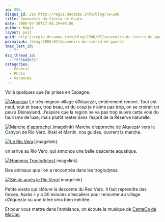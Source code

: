 ```yaml
---
id: 296
disqus_id: 296 http://regis.decamps.info/blog/?p=296
title: Souvenirs du Sierra de Guara
date: 2006-07-30T17:06:29+00:00
author: Régis
layout: post
guid: http://regis.decamps.info/blog/2006/07/souvenirs-du-sierra-de-guara/
permalink: /blog/2006/07/souvenirs-du-sierra-de-guara/
tmac_last_id:
  - ""
dsq_thread_id:
  - "555680651"
categories:
  - Général
  - Photo
  - Vacances
---
```

Voilà quelques que j’ai prises en Espagne.

[<img id="image289" alt="Alquezar" src="http://regis.decamps.info/blog/wp-content/uploads/2006/07/IMG_3238.thumbnail.JPG" />](http://regis.decamps.info/blog/wp-content/uploads/2006/07/IMG_3238.JPG "Alquezar") Le très mignon village d’Alquezár, entièrement renové. Tout est neuf, tout et beau, trop beau, et du coup je n’aime pas trop, on se croirait un peu à Disneyland. J’espère que la region ne va pas trop suivre cette voie du tourisme de luxe, mais plutôt rester dans l’esprit de la Réserve naturelle.

[<img id="image290" alt="Marche d'approche" src="http://regis.decamps.info/blog/wp-content/uploads/2006/07/IMG_3239.thumbnail.JPG" />](http://regis.decamps.info/blog/wp-content/uploads/2006/07/IMG_3239.JPG "Marche d'approche"){.imagelink} Marche d’approche de Alquezár vers le Canyon de Rio Vero. Iñaki et Martin, nos guides, ouvrent la marche.

[<img alt="Le Rio Vero" id="image292" src="http://regis.decamps.info/blog/wp-content/uploads/2006/07/IMG_3260.thumbnail.JPG" />](http://regis.decamps.info/blog/wp-content/uploads/2006/07/IMG_3260.JPG "Le Rio Vero"){.imagelink}
  
on arrive au Rio Vero, qui annonce une belle descente aquatique.

[<img alt="Hommes Troglodytes" id="image293" src="http://regis.decamps.info/blog/wp-content/uploads/2006/07/IMG_3275.thumbnail.JPG" />](http://regis.decamps.info/blog/wp-content/uploads/2006/07/IMG_3275.JPG "Hommes Troglodytes"){.imagelink}
  
Des animaux que l’on a rencontrés dans les troglodytes.

[<img alt="Sieste après le Rio Vero" id="image294" src="http://regis.decamps.info/blog/wp-content/uploads/2006/07/IMG_3279.thumbnail.JPG" />](http://regis.decamps.info/blog/wp-content/uploads/2006/07/IMG_3279.JPG "Sieste après le Rio Vero"){.imagelink}
  
Petite siesta qui clôture la descente du Reo Vero. Il faut reprendre des forces. Après il y a 30 minutes d’escaliers pour remonter au village d’Alquezár où une bière sera bien méritée.

Et pour vous mettre dans l’ambiance, on écoute la musique de [CanteCa de MaCao](http://www.cantecademacao.org/)
